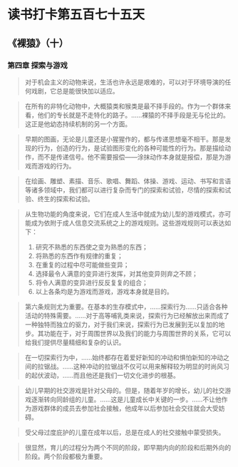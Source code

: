 # 读书打卡第五百七十五天
## 《裸猿》（十）
### 第四章 探索与游戏

> 对于机会主义的动物来说，生活也许永远是艰难的，可以对于环境导演的任何戏剧，它总是能很快加以适应。

> 在所有的非特化动物中，大概猿类和猴类是最不择手段的。作为一个群体来看，他们的专长就是不走特化的路子。……裸猿的不择手段是无与伦比的。这正是他幼态持续机制的另一个方面。

> 早期的图画，无论是儿童还是小猩猩作的，都与传递思想毫不相干。那是发现的行为，创造的行为，是试验图形变化的各种可能性的行为。那是描绘动作，而不是传递信号。他不需要报偿——涂抹动作本身就是报偿，那是为游戏而游戏的行为。

> 在绘画、雕塑、素描、音乐、歌唱、舞蹈、体操、游戏、运动、书写和言语等诸多领域中，我们都可以进行复杂而专门的探索和试验，尽情的探索和试验、终生的探索和试验。

> 从生物功能的角度来说，它们在成人生活中就成为幼儿型的游戏模式，亦可能成为依附于成人信息交流系统之上的游戏规则。这些游戏规则可以表达如下：
> 1. 研究不熟悉的东西使之变为熟悉的东西；
> 2. 将熟悉的东西作有规律的重复；
> 3. 在重复的过程中尽可能做些变异；
> 4. 选择最令人满意的变异进行发挥，对其他变异则弃之不顾；
> 5. 将令人满意的变异进行反反复复的组合；
> 6. 以上各条均是为游戏而游戏，游戏本身就是目的。

> 第六条规则尤为重要。在基本的生存模式中，……探索行为……只适合各种活动的特殊需要。……对于高等哺乳类来说，探索行为已经解放出来而成了一种独特而独立的驱力，对于我们来说，探索行为已发展到无以复加的地步。其功能在于，对于周围世界以及我们的能力与周围世界的关系，它可以给我们提供尽量精细和复杂的认识。

> 在一切探索行为中，……始终都存在着爱好新知的冲动和惧怕新知的冲动之间的拉锯战。……这种冲动的拉锯战不仅可以用来解释较为明显的时尚风习的起伏波动，……而且他还是我们一切文化进步的根基。

> 幼儿早期的社交游戏是针对父母的。但是，随着年岁的增长，幼儿的社交游戏逐渐转向同龄组的儿童。……这是儿童成长中关键的一步。……不让他作为游戏群体的成员去参加社会接触，他成年以后参加社会交往就会大受妨碍。

> 受父母过度庇护的儿童在成年以后，总是在成人的社交接触中蒙受损失。

> 很显然，育儿的过程分为两个不同的阶段，即早期内向的阶段和后期外向的阶段。两个阶段都极为重要。
